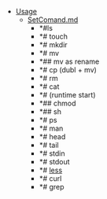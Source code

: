 - <a href = "E:\Node_projects\Node_Way\NBase\_Md\_Index\__Far\_AsciiDoc\_I_level\Part_I\content\Usage\cat.Usage\dir.Usage.md">Usage</a>
    - <a href = "E:\Node_projects\Node_Way\NBase\_Md\_Index\__Far\_AsciiDoc\_I_level\Part_I\content\Usage\SetComand.md">SetComand.md</a>
        - *#ls
        - *# touch
        - *# mkdir
        - *# mv
        - *## mv as rename
        - *# cp (dubl + mv)
        - *# rm 
        - *# cat
        - *# (runtime start)
        - *## chmod 
        - *## sh
        - *# ps
        - *# man 
        - *# head
        - *# tail 
        - *# stdin
        - *# stdout
        - *# [less](less/___setcomand.md)
        - *# curl
        - *# grep
